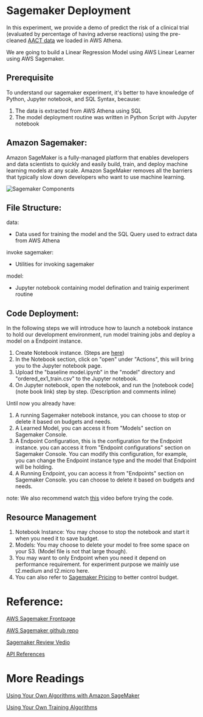 # Sagemaker Deployment
In this experiment, we provide a demo of predict the risk of a clinical trial (evaluated by percentage of having adverse reactions) using the pre-cleaned [AACT data](https://aact.ctti-clinicaltrials.org/pipe_files) we loaded in AWS Athena.

We are going to build a Linear Regression Model using AWS Linear Learner using AWS Sagemaker.

## Prerequisite
To understand our sagemaker experiment, it's better to have knowledge of Python, Jupyter notebook, and SQL Syntax, because:
1. The data is extracted from AWS Athena using SQL
2. The model deployment routine was written in Python Script with Jupyter notebook 

## Amazon Sagemaker:
Amazon SageMaker is a fully-managed platform that enables developers and data scientists to quickly and easily build, train, and deploy machine learning models at any scale. Amazon SageMaker removes all the barriers that typically slow down developers who want to use machine learning.

![Sagemaker Components](https://github.com/huyingfan420/TiberSolutions/tree/master/sagemaker/images/AWS_Sagemaker_components.PNG)

## File Structure:
data:
- Data used for training the model and the SQL Query used to extract data from AWS Athena

invoke sagemaker:
- Utilities for invoking sagemaker

model:
- Jupyter notebook containing model defination and trainig experiment routine

## Code Deployment:
In the following steps we will introduce how to launch a notebook instance to hold our development environment, run model training jobs and deploy a model on a Endpoint instance.
1. Create Notebook instance. (Steps are [here](https://docs.aws.amazon.com/sagemaker/latest/dg/gs-setup-working-env.html))
2. In the Notebook section, click on "open" under "Actions", this will bring you to the Jupyter notebook page.
3. Upload the "baseline model.ipynb" in the "model" directory and "ordered_ex1_train.csv" to the Jupyter notebook.
4. On Jupyter notebook, open the notebook, and run the [notebook code](note book link) step by step. (Description and comments inline)

Until now you already have:
1. A running Sagemaker notebook instance, you can choose to stop or delete it based on budgets and needs.
2. A Learned Model, you can access it from "Models" section on Sagemaker Console.
3. A Endpoint Configuration, this is the configuration for the Endpoint instance. you can access it from "Endpoint configurations" section on Sagemaker Console. You can modify this configuration, for example, you can change the Endpoint instance type and the model that Endpoint will be holding.
4. A Running Endpoint, you can access it from "Endpoints" section on Sagemaker Console. you can choose to delete it based on budgets and needs.

note: We also recommend watch [this](https://www.youtube.com/watch?v=ym7NEYEx9x4) video before trying the code.

## Resource Management
1. Notebook Instance: You may choose to stop the notebook and start it when you need it to save budget.
2. Models: You may choose to delete your model to free some space on your S3. (Model file is not that large though).
3. You may want to only Endpoint when you need it depend on performance requirement. for experiment purpose we mainly use t2.medium and t2.micro here. 
4. You can also refer to [Sagemaker Pricing](https://aws.amazon.com/sagemaker/pricing/) to better control budget.

# Reference:
[AWS Sagemaker Frontpage](https://aws.amazon.com/sagemaker/?nc1=h_ls)

[AWS Sagemaker github repo](https://github.com/awslabs/amazon-sagemaker-examples)

[Sagemaker Review Vedio](https://www.youtube.com/watch?v=ym7NEYEx9x4)

[API References](https://docs.aws.amazon.com/sagemaker/latest/dg/API_Reference.html)

# More Readings
[Using Your Own Algorithms with Amazon SageMaker](https://docs.aws.amazon.com/sagemaker/latest/dg/your-algorithms.html)

[Using Your Own Training Algorithms](https://docs.aws.amazon.com/sagemaker/latest/dg/your-algorithms-training-algo.html)

